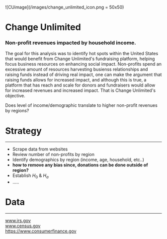 ![CUimage](/images/change_unlimited_icon.png = 50x50) 
# Change Unlimited


### Non-profit revenues impacted by household income. 
The goal for this analysis was to identify hot spots within the United States that would benefit from Change Unlimited's fundraising platform, helping focus business resources on enhancing social impact. Non-profits spend an excessive amount of resources harvesting busienss relationships and raising funds instead of driving real impact, one can make the argument that raising funds allows for increased impact, and although this is true, a platform that has reach and scale for donors and fundraisers would allow for increased revenues and increased impact. That is Change Unlimited's objective. 


Does level of income/demographic translate to higher non-profit revenues by regions?

# Strategy
-----------
- Scrape data from websites
- Review number of non-profits by region
- Identify demographics by region (income, age, household, etc..)
- **how to remove any bias since, donations can be done outside of region?**
- Establish $H_0$ & $H_a$
- .....


# Data
----------
www.irs.gov <br>
www.census.gov <br>
https://www.consumerfinance.gov <br>
